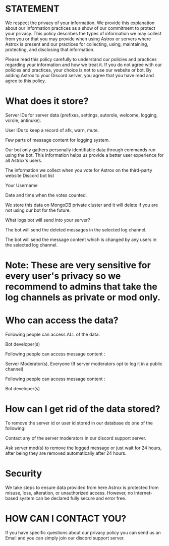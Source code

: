 
# STATEMENT

We respect the privacy of your information. We provide this explanation about our information practices as a show of our commitment to protect your privacy. This policy describes the types of information we may collect from you or that you may provide when using Astrox or servers where Astrox is present and our practices for collecting, using, maintaining, protecting, and disclosing that information.

Please read this policy carefully to understand our policies and practices regarding your information and how we treat it. If you do not agree with our policies and practices, your choice is not to use our website or bot. By adding Astrox to your Discord server, you agree that you have read and agree to this policy.

# What does it store?
Server IDs for server data (prefixes, settings, autorole, welcome, logging, vcrole, antinuke).

User IDs to keep a record of afk, warn, mute.

Few parts of message content for logging system.

Our bot only gathers personally identifiable data through commands run using the bot. This information helps us provide a better user experience for all Astrox's users.

The information we collect when you vote for Astrox on the third-party website Discord bot list

Your Username

Date and time when the votes counted.

We store this data on MongoDB private cluster and it will delete if you are not using our bot for the future.

What logs bot will send into your server?

The bot will send the deleted messages in the selected log channel.

The bot will send the message content which is changed by any users in the selected log channel.

# Note: These are very sensitive for every user's privacy so we recommend to admins that take the log channels as private or mod only.
# Who can access the data?
Following people can access ALL of the data:

Bot developer(s)

Following people can access message content :

Server Moderator(s), Everyone (If server moderators opt to log it in a public channel)

Following people can access message content :

Bot developer(s)

# How can I get rid of the data stored?

To remove the server id or user id stored in our database do one of the following:

Contact any of the server moderators in our discord support server.

Ask server mod(s) to remove the logged message or just wait for 24 hours, after being they are removed automatically after 24 hours.

# Security
We take steps to ensure data provided from here Astrox is protected from misuse, loss, alteration, or unauthorized access. However, no Internet-based system can be declared fully secure and error free.

# HOW CAN I CONTACT YOU?
If you have specific questions about our privacy policy you can send us an Email and you can simply join our discord support server.
